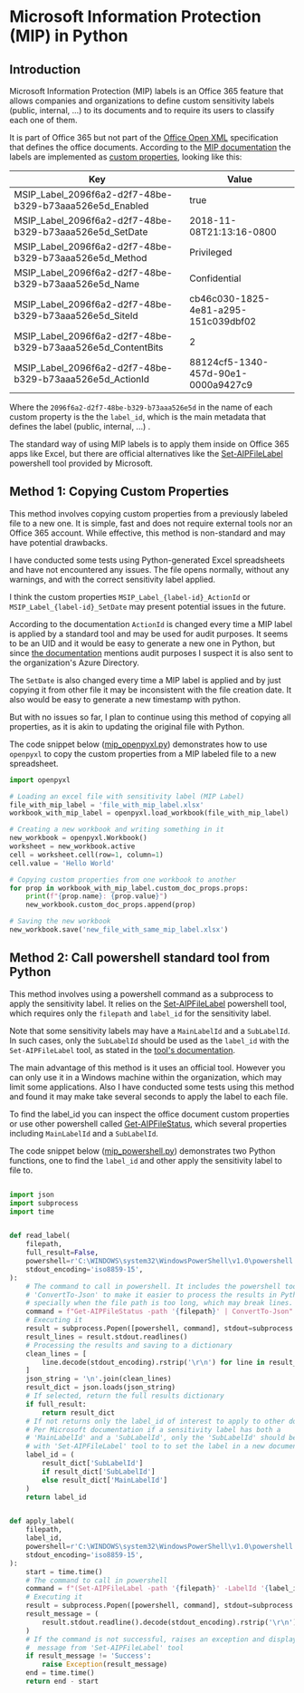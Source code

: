 # Microsoft Information Protection (MIP) in Python

## Introduction

Microsoft Information Protection (MIP) labels is an Office 365 feature that allows companies and organizations to define custom sensitivity labels (public, internal, ...) to its documents and to require its users to classify each one of them.

It is part of Office 365 but not part of the [Office Open XML](https://en.wikipedia.org/wiki/Office_Open_XML) specification that defines the office documents. According to the [MIP documentation](https://learn.microsoft.com/en-us/information-protection/develop/concept-mip-metadata) the labels are implemented as [custom properties](https://support.microsoft.com/en-us/office/view-or-change-the-properties-for-an-office-file-21d604c2-481e-4379-8e54-1dd4622c6b75), looking like this:

|Key                                                        |Value                               |
|-----------------------------------------------------------|------------------------------------|
|MSIP_Label_2096f6a2-d2f7-48be-b329-b73aaa526e5d_Enabled    |true
|MSIP_Label_2096f6a2-d2f7-48be-b329-b73aaa526e5d_SetDate    |2018-11-08T21:13:16-0800
|MSIP_Label_2096f6a2-d2f7-48be-b329-b73aaa526e5d_Method     |Privileged
|MSIP_Label_2096f6a2-d2f7-48be-b329-b73aaa526e5d_Name       |Confidential
|MSIP_Label_2096f6a2-d2f7-48be-b329-b73aaa526e5d_SiteId     |cb46c030-1825-4e81-a295-151c039dbf02
|MSIP_Label_2096f6a2-d2f7-48be-b329-b73aaa526e5d_ContentBits|2
|MSIP_Label_2096f6a2-d2f7-48be-b329-b73aaa526e5d_ActionId   |88124cf5-1340-457d-90e1-0000a9427c9

Where the `2096f6a2-d2f7-48be-b329-b73aaa526e5d` in the name of each custom property is the the `label_id`, which is the main metadata that defines the label (public, internal, ...) .

The standard way of using MIP labels is to apply them inside on Office 365 apps like Excel, but there are official alternatives like the [Set-AIPFileLabel](https://learn.microsoft.com/en-us/powershell/module/azureinformationprotection/set-aipfilelabel?view=azureipps) powershell tool provided by Microsoft.


## Method 1: Copying Custom Properties

This method involves copying custom properties from a previously labeled file to a new one. It is simple, fast and does not require external tools nor an Office 365 account. While effective, this method  is non-standard and may have potential drawbacks.
 
I have conducted some tests using Python-generated Excel spreadsheets and have not encountered any issues. The file opens normally, without any warnings, and with the correct sensitivity label applied.

I think the custom properties `MSIP_Label_{label-id}_ActionId` or `MSIP_Label_{label-id}_SetDate` may present potential issues in the future.

According to the documentation `ActionId` is changed every time a MIP label is applied by a standard tool and may be used for audit purposes. It seems to be an UID and it would be easy to generate a new one in Python, but since [the documentation](https://learn.microsoft.com/en-us/information-protection/develop/concept-mip-metadata) mentions audit purposes I suspect it is also sent to the organization's Azure Directory.

The `SetDate` is also changed every time a MIP label is applied and by just copying it from other file it may be inconsistent with the file creation date. It also would be easy to generate a new timestamp with python.

But with no issues so far, I plan to continue using this method of copying all properties, as it is akin to updating the original file with Python.

The code snippet below ([mip_openpyxl.py](https://github.com/brunomsantiago/mip_python/blob/main/mip_openpyxl.py)) demonstrates how to use `openpyxl` to copy the custom properties from a MIP labeled file to a new spreadsheet.

```Python
import openpyxl

# Loading an excel file with sensitivity label (MIP Label)
file_with_mip_label = 'file_with_mip_label.xlsx'
workbook_with_mip_label = openpyxl.load_workbook(file_with_mip_label)

# Creating a new workbook and writing something in it
new_workbook = openpyxl.Workbook()
worksheet = new_workbook.active
cell = worksheet.cell(row=1, column=1)
cell.value = 'Hello World'

# Copying custom properties from one workbook to another
for prop in workbook_with_mip_label.custom_doc_props.props:
    print(f"{prop.name}: {prop.value}")
    new_workbook.custom_doc_props.append(prop)

# Saving the new workbook
new_workbook.save('new_file_with_same_mip_label.xlsx')
```
## Method 2: Call powershell standard tool from  Python

This method involves using a powershell command as a subprocess to apply the sensitivity label. It relies on the [Set-AIPFileLabel](https://learn.microsoft.com/en-us/powershell/module/azureinformationprotection/set-aipfilelabel?view=azureipps) powershell tool, which requires only the `filepath` and `label_id` for the sensitivity label.

Note that some sensitivity labels may have a `MainLabelId` and a `SubLabelId`. In such cases, only the `SubLabelId` should be used as the `label_id` with the `Set-AIPFileLabel` tool, as stated in the [tool's documentation](https://learn.microsoft.com/en-us/powershell/module/azureinformationprotection/set-aipfilelabel?view=azureipps).

The main advantage of this method is it uses an official tool. However you can only use it in a Windows machine within the organization, which may limit some applications. Also I have conducted some tests using this method and found it may make take several seconds to apply the label to each file.

To find the label_id you can inspect the office document custom properties or use other powershell called [Get-AIPFileStatus](https://learn.microsoft.com/en-us/powershell/module/azureinformationprotection/get-aipfilestatus?view=azureipps), which several properties including `MainLabelId` and a `SubLabelId`.

The code snippet below ([mip_powershell.py](https://github.com/brunomsantiago/mip_python/blob/main/mip_powershell.py)) demonstrates two Python functions, one to  find the `label_id` and other apply the sensitivity label to file to.

```Python

import json
import subprocess
import time


def read_label(
    filepath,
    full_result=False,
    powershell=r'C:\WINDOWS\system32\WindowsPowerShell\v1.0\powershell.exe',
    stdout_encoding='iso8859-15',
):
    # The command to call in powershell. It includes the powershell tool
    # 'ConvertTo-Json' to make it easier to process the results in Python,
    # specially when the file path is too long, which may break lines.
    command = f"Get-AIPFileStatus -path '{filepath}' | ConvertTo-Json"
    # Executing it
    result = subprocess.Popen([powershell, command], stdout=subprocess.PIPE)
    result_lines = result.stdout.readlines()
    # Processing the results and saving to a dictionary
    clean_lines = [
        line.decode(stdout_encoding).rstrip('\r\n') for line in result_lines
    ]
    json_string = '\n'.join(clean_lines)
    result_dict = json.loads(json_string)
    # If selected, return the full results dictionary
    if full_result:
        return result_dict
    # If not returns only the label_id of interest to apply to other document
    # Per Microsoft documentation if a sensitivity label has both a
    # 'MainLabelId' and a 'SubLabelId', only the 'SubLabelId' should be used
    # with 'Set-AIPFileLabel' tool to to set the label in a new document.
    label_id = (
        result_dict['SubLabelId']
        if result_dict['SubLabelId']
        else result_dict['MainLabelId']
    )
    return label_id


def apply_label(
    filepath,
    label_id,
    powershell=r'C:\WINDOWS\system32\WindowsPowerShell\v1.0\powershell.exe',
    stdout_encoding='iso8859-15',
):
    start = time.time()
    # The command to call in powershell
    command = f"(Set-AIPFileLabel -path '{filepath}' -LabelId '{label_id}').Status.ToString()"
    # Executing it
    result = subprocess.Popen([powershell, command], stdout=subprocess.PIPE)
    result_message = (
        result.stdout.readline().decode(stdout_encoding).rstrip('\r\n')
    )
    # If the command is not successful, raises an exception and display the
    #  message from 'Set-AIPFileLabel' tool
    if result_message != 'Success':
        raise Exception(result_message)
    end = time.time()
    return end - start
```